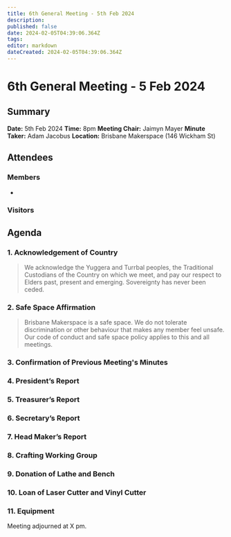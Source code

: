 ```yaml
---
title: 6th General Meeting - 5th Feb 2024
description: 
published: false
date: 2024-02-05T04:39:06.364Z
tags: 
editor: markdown
dateCreated: 2024-02-05T04:39:06.364Z
---
```


# 6th General Meeting - 5 Feb 2024
## Summary
**Date:** 5th Feb 2024 
**Time:** 8pm
**Meeting Chair:** Jaimyn Mayer
**Minute Taker:** Adam Jacobus
**Location:** Brisbane Makerspace (146 Wickham St)

## Attendees
### Members

- 

### Visitors


## Agenda

### 1. Acknowledgement of Country

> We acknowledge the Yuggera and Turrbal peoples, the Traditional Custodians of the Country on which we meet, and pay our respect to Elders past, present and emerging. Sovereignty has never been ceded.

### 2. Safe Space Affirmation
> Brisbane Makerspace is a safe space. We do not tolerate discrimination or other behaviour that makes any member feel unsafe. Our code of conduct and safe space policy applies to this and all meetings.

### 3. Confirmation of Previous Meeting's Minutes
### 4. President’s Report
### 5. Treasurer’s Report
### 6. Secretary’s Report
### 7. Head Maker’s Report
### 8. Crafting Working Group
### 9. Donation of Lathe and Bench
### 10. Loan of Laser Cutter and Vinyl Cutter
### 11. Equipment 

Meeting adjourned at X pm.